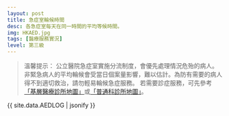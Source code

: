 ```yaml
---
layout: post
title: 急症室輪候時間
desc: 各急症室每天在同一時間的平均等候時間。
img: HKAED.jpg
tags: [醫療服務實況]
level: 第三級
---
```


> 溫馨提示：
> 公立醫院急症室實施分流制度，會優先處理情況危殆的病人。非緊急病人的平均輪候會受當日個案量影響，難以估計。為防有需要的病人得不到適切救治，請勿輕易輪候急症服務。
> 若需要診症服務，可先參考[「基層醫療診所地圖」](../PC-Doctor-List/)或[「普通科診所地圖」](../GOPC-List/)。

<script src="https://cdnjs.cloudflare.com/ajax/libs/jquery/3.1.0/jquery.min.js"></script>
<script src="https://cdnjs.cloudflare.com/ajax/libs/jquery-sheetrock/1.1.4/dist/sheetrock.min.js"></script>
<script src="https://cdnjs.cloudflare.com/ajax/libs/moment.js/2.20.1/moment.min.js"></script>
<script src="https://cdnjs.cloudflare.com/ajax/libs/moment.js/2.20.1/locale/zh-hk.js"></script>
<script src="https://cdnjs.cloudflare.com/ajax/libs/Chart.js/2.7.3/Chart.js"></script>

<div id="charts">
</div>
<div id="hidden-charts" style="display: none;">
	<div id="chart-container" style="position: relative; height:200px;"><canvas id="chart" height="300" width="600"></canvas></div>
</div>
  
<script>  
function createMatrix(N, M) {
    var matrix = new Array(N); // Array with initial size of N, not fixed!

    for (var i = 0; i < N; ++i) {
        matrix[i] = new Array(M);
    }

    return matrix;
}

var labels = [];
var dataMap = createMatrix(20, 24);

var ctx = document.getElementById("chart").getContext("2d");

function updateChart(error, options, response) {
    if (!response.rows) {
        return;
    }
    for (var i = 1; i < response.rows.length; i++) {
        for (var j = 0; j < response.rows[i].cellsArray.length; j++) {
            if (j == 0) {
                labels.push(moment(response.rows[i].cellsArray[0], 'H', 'en'));
            } else {
                dataMap[j - 1][i - 1] = response.rows[i].cellsArray[j];
            }
        }
    }

    for (var i = 0; i < 4; i++) {
        var hosp = response.rows[0].cellsArray[i + 1];

        var itm = document.getElementById("chart-container");
        var clone = itm.cloneNode(true);
        clone.id = "clone";
        var newClone = document.getElementById("charts").appendChild(clone);
        var chart = new Chart(newClone.firstChild.getContext("2d"), {
            type: 'bar',
            options: {
                responsive: true,
                maintainAspectRatio: false,
                title: {
                    display: true,
                    text: hosp + ' 急症科輪候時間'
                },
                tooltips: {
                    mode: 'x',
                    callbacks: {
                        title: null
                    }
                },
                scales: {
                    xAxes: [{
                        type: "time",
                        offset: true,
                        gridLines: {
			    display: false,
                        },
                        time: {
                            unit: 'hour',
                            stepSize: 3
                        },
                        stacked: true,
                        categoryPercentage: 1.0,
                        bounds: 'data',
                        ticks: {
			    source: 'labels'
                        }
                    }],
                    yAxes: [{
                        scaleLabel: {
                            display: true,
                            labelString: '預計等候時間（小時）'
                        },
                        stacked: false,
                        gridLines: {
                            display: false,
                        },
                        ticks: {
                            min: 0,
                            max: 8,
                            fixedStepSize: 2
                        }
                    }]
                },
                categoryPercentage: 1,

            }
        });
        chart.config.data = {};
        chart.config.data.datasets = new Array(2);
        chart.config.data.datasets[0] = {};
        chart.config.data.datasets[0].data = dataMap[i];
        chart.config.data.datasets[0].label = '平均輪侯時間';
	chart.config.data.datasets[0].backgroundColor = "rgba(54, 162, 235, 0.2)";
        chart.config.data.datasets[1] = {};
        chart.config.data.datasets[1].data = [];
        chart.config.data.datasets[1].data[14] = 3.4;
        chart.config.data.datasets[1].label = '現時輪侯時間'
	chart.config.data.datasets[1].backgroundColor = "rgba(255, 99, 132, 0.2)";
        chart.config.data.labels = labels;
        chart.config.options.tooltips.callbacks.title = function(tooltipItems, data) {
            // Pick first xLabel for now
            var title = '';
            var labels = data.labels;
            var labelCount = labels ? labels.length : 0;

            if (tooltipItems.length > 0) {
                var item = tooltipItems[0];

                if (item.xLabel) {
                    title = moment(item.xLabel).locale('zh_cn').format('A h時');
                } else if (labelCount > 0 && item.index < labelCount) {
                    title = labels[item.index];
                }
            }

            return title;
        };
        chart.config.options.tooltips.callbacks.label = function(tooltipItem, data) {
            var label = data.datasets[tooltipItem.datasetIndex].label || '';

            if (label && tooltipItem.yLabel) {
                label += ': ';
            	label += '約等候 ' + Math.round(tooltipItem.yLabel) + '小時';
            }
            return label;
        };
        console.log(chart.config);
        chart.update();

    }
}

var mySpreadsheet = 'https://docs.google.com/spreadsheets/d/1gMSLNwy160WN4kFq1kwNY1k0gEmwaQ_yfQG4MeXlaa0/edit#gid=0';
sheetrock({
    url: mySpreadsheet,
    callback: updateChart
});
</script>
 
{{ site.data.AEDLOG | jsonify }}
